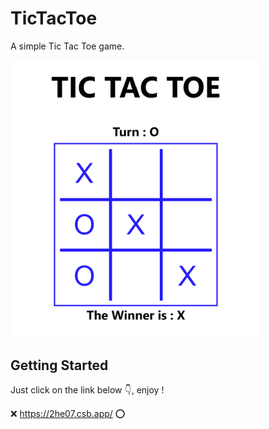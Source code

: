 # TicTacToe
A simple Tic Tac Toe game.

<img src="images/1.png" width=400>

## Getting Started
Just click on the link below 👇, enjoy !

❌ https://2he07.csb.app/ ⭕
